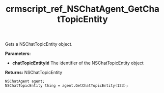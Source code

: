 ﻿---
title: crmscript_ref_NSChatAgent_GetChatTopicEntity
description: NSChatTopicEntity GetChatTopicEntity(Integer chatTopicEntityId);
intellisense: NSChatAgent.GetChatTopicEntity
keywords: NSChatAgent,GetChatTopicEntity
so.topic: reference
---

Gets a NSChatTopicEntity object.

**Parameters:**
 - **chatTopicEntityId** The identifier of the NSChatTopicEntity object

**Returns:** NSChatTopicEntity

```crmscript
NSChatAgent agent;
NSChatTopicEntity thing = agent.GetChatTopicEntity(123);
```

